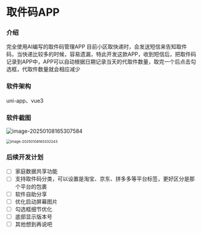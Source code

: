 # 取件码APP

### 介绍
完全使用AI编写的取件码管理APP
目前小区取快递时，会发送短信来告知取件码，当快递比较多的时候，容易遗漏，特此开发这款APP，收到短信后，把取件码记录到APP中，APP可以自动根据日期记录当天的代取件数量，取完一个后点击勾选框，代取件数量就会相应减少

### 软件架构
uni-app、vue3

### 软件截图

![image-20250108165307584](https://szx-bucket1.oss-cn-hangzhou.aliyuncs.com/picgo/image-20250108165307584.png)

<img src="https://szx-bucket1.oss-cn-hangzhou.aliyuncs.com/picgo/image-20250108165332243.png" alt="image-20250108165332243" style="zoom: 67%;" />

### 后续开发计划

- [ ] 家庭数据共享功能
- [ ] 支持取件码分类，可以设置是淘宝、京东、拼多多等平台标签，更好区分是那个平台的包裹
- [ ] 软件自助分享
- [ ] 优化启动屏幕图片
- [ ] 勾选框细节优化
- [ ] 底部显示版本号
- [ ] 其他想到再说吧
